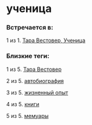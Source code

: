# ученица

### Встречается в:

1 из 1. [Тара Вестовер, Ученица](../Книги/Мемуары/Тара%20Вестовер%20-%20Ученица.md)


### Близкие теги:

1 из 5. [Тара Вестовер](../__tags/tara_vestover.md)

2 из 5. [автобиография](../__tags/avtobiografiya.md)

3 из 5. [жизненный опыт](../__tags/zhiznennyy_opyt.md)

4 из 5. [книги](../__tags/knigi.md)

5 из 5. [мемуары](../__tags/memuary.md)

